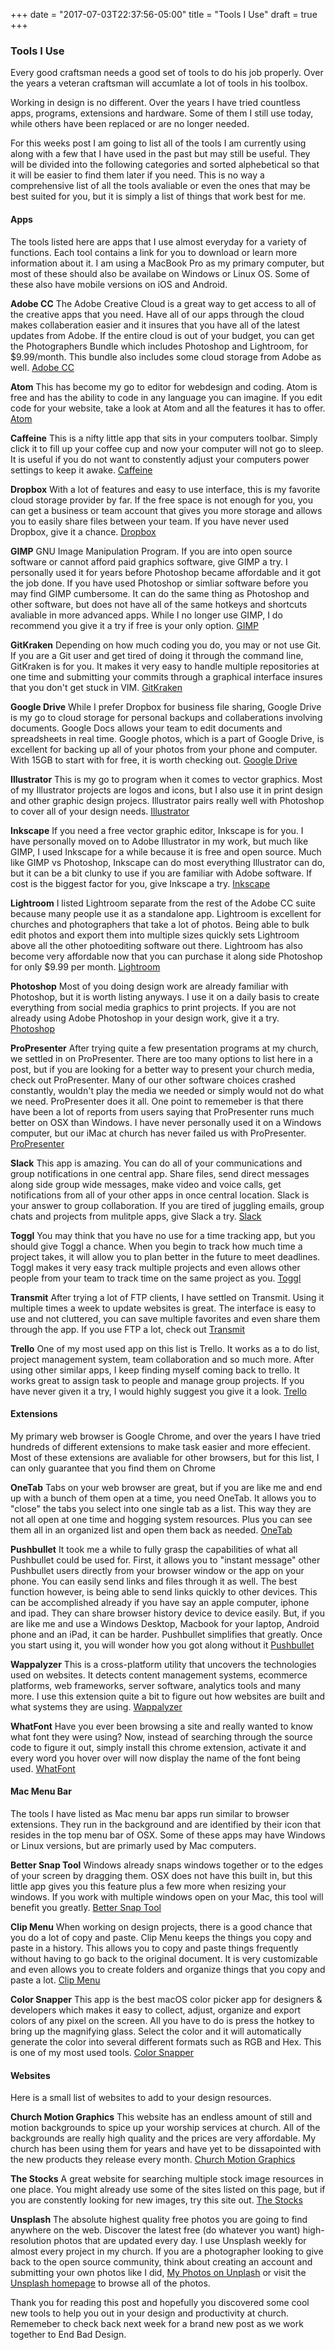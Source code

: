 +++
date = "2017-07-03T22:37:56-05:00"
title = "Tools I Use"
draft = true
+++

### Tools I Use

Every good craftsman needs a good set of tools to do his job properly. Over the years a veteran craftsman will accumlate a lot of tools in his toolbox.

Working in design is no different. Over the years I have tried countless apps, programs, extensions and hardware. Some of them I still use today, while others have been replaced or are no longer needed.

For this weeks post I am going to list all of the tools I am currently using along with a few that I have used in the past but may still be useful. They will be divided into the following categories and sorted alphebetical so that it will be easier to find them later if you need. This is no way a comprehensive list of all the tools avaliable or even the ones that may be best suited for you, but it is simply a list of things that work best for me.

#### Apps
The tools listed here are apps that I use almost everyday for a variety of functions. Each tool contains a link for you to download or learn more information about it. I am using a MacBook Pro as my primary computer, but most of these should also be availabe on Windows or Linux OS. Some of these also have mobile versions on iOS and Android.
<!--
**1Password** If you struggle with remembering passwords for all of your various accounts and websites, this is the app for you. Having tried various password managers, I found this one to be the easiest and most feature rich one. <a href="https://1password.com/" target="_blank">1Password</a> -->

**Adobe CC** The Adobe Creative Cloud is a great way to get access to all of the creative apps that you need. Have all of our apps through the cloud makes collaberation easier and it insures that you have all of the latest updates from Adobe. If the entire cloud is out of your budget, you can get the Photographers Bundle which includes Photoshop and Lightroom, for $9.99/month. This bundle also includes some cloud storage from Adobe as well. <a href="http://www.adobe.com/creativecloud.html" target="_blank">Adobe CC</a>

<!-- **Airmail** Do you hate having to go to a website and login everytime you want to check your email? If so, you need this lighting fast email client. This app contains quite a bit of features such as being logged in with multiple accounts at once, being able to choose multiple signatures with a click, reminders and a lot more. <a href="http://airmailapp.com/" target="_blank">Airmail</a> -->

**Atom** This has become my go to editor for webdesign and coding. Atom is free and has the ability to code in any language you can imagine. If you edit code for your website, take a look at Atom and all the features it has to offer. <a href="https://atom.io/" target="_blank">Atom</a>

**Caffeine** This is a nifty little app that sits in your computers toolbar. Simply click it to fill up your coffee cup and now your computer will not go to sleep. It is useful if you do not want to constently adjust your computers power settings to keep it awake. <a href="http://lightheadsw.com/caffeine/" target="_blank">Caffeine</a>

**Dropbox** With a lot of features and easy to use interface, this is my favorite cloud storage provider by far. If the free space is not enough for you, you can get a business or team account that gives you more storage and allows you to easily share files between your team. If you have never used Dropbox, give it a chance. <a href="https://db.tt/n7Fx0Cys" target="blank">Dropbox</a>

**GIMP** GNU Image Manipulation Program. If you are into open source software or cannot afford paid graphics software, give GIMP a try. I personally used it for years before Photoshop became affordable and it got the job done. If you have used Photoshop or simliar software before you may find GIMP cumbersome. It can do the same thing as Photoshop and other software, but does not have all of the same hotkeys and shortcuts avaliable in more advanced apps. While I no longer use GIMP, I do recommend you give it a try if free is your only option. <a href="https://www.gimp.org/" target="blank">GIMP</a>

**GitKraken** Depending on how much coding you do, you may or not use Git. If you are a Git user and get tired of doing it through the command line, GitKraken is for you. It makes it very easy to handle multiple repositories at one time and submitting your commits through a graphical interface insures that you don't get stuck in VIM. <a href="https://www.gitkraken.com/" target="_blank">GitKraken</a>

**Google Drive** While I prefer Dropbox for business file sharing, Google Drive is my go to cloud storage for personal backups and collaberations involving documents. Google Docs allows your team to edit documents and spreadsheets in real time. Google photos, which is a part of Google Drive, is excellent for backing up all of your photos from your phone and computer. With 15GB to start with for free, it is worth checking out. <a href="https://drive.google.com/" target="_blank">Google Drive</a>

**Illustrator** This is my go to program when it comes to vector graphics. Most of my Illustrator projects are logos and icons, but I also use it in print design and other graphic design projecs. Illustrator pairs really well with Photoshop to cover all of your design needs. <a href="http://www.adobe.com/products/illustrator.html" target="_blank">Illustrator</a>

**Inkscape** If you need a free vector graphic editor, Inkscape is for you. I have personally moved on to Adobe Illustrator in my work, but much like GIMP, I used Inkscape for a while because it is free and open source. Much like GIMP vs Photoshop, Inkscape can do most everything Illustrator can do, but it can be a bit clunky to use if you are familiar with Adobe software. If cost is the biggest factor for you, give Inkscape a try. <a href="https://inkscape.org/en/" target="_blank">Inkscape</a>

**Lightroom** I listed Lightroom separate from the rest of the Adobe CC suite because many people use it as a standalone app. Lightroom is excellent for churches and photographers that take a lot of photos. Being able to bulk edit photos and export them into multiple sizes quickly sets Lightroom above all the other photoediting software out there. Lightroom has also become very affordable now that you can purchase it along side Photoshop for only $9.99 per month. <a href="http://www.adobe.com/products/photoshop-lightroom.html" target="_blank">Lightroom</a>

**Photoshop** Most of you doing design work are already familiar with Photoshop, but it is worth listing anyways. I use it on a daily basis to create everything from social media graphics to print projects. If you are not already using Adobe Photoshop in your design work, give it a try. <a href="http://www.adobe.com/products/photoshop.html" target="_blank">Photoshop</a>

**ProPresenter** After trying quite a few presentation programs at my church, we settled in on ProPresenter. There are too many options to list here in a post, but if you are looking for a better way to present your church media, check out ProPresenter. Many of our other software choices crashed constantly, wouldn't play the media we needed or simply would not do what we need. ProPresenter does it all. One point to rememeber is that there have been a lot of reports from users saying that ProPresenter runs much better on OSX than Windows. I have never personally used it on a Windows computer, but our iMac at church has never failed us with ProPresenter. <a href="http://www.renewedvision.com/propresenter.php" target="_blank">ProPresenter</a>

**Slack** This app is amazing. You can do all of your communications and group notifications in one central app. Share files, send direct messages along side group wide messages, make video and voice calls, get notifications from all of your other apps in once central location. Slack is your answer to group collaboration. If you are tired of juggling emails, group chats and projects from mulitple apps, give Slack a try. <a href="https://slack.com/" target="_blank">Slack</a>

**Toggl** You may think that you have no use for a time tracking app, but you should give Toggl a chance. When you begin to track how much time a project takes, it will allow you to plan better in the future to meet deadlines. Toggl makes it very easy track multiple projects and even allows other people from your team to track time on the same project as you. <a href="https://toggl.com/" target="_blank">Toggl</a>

**Transmit** After trying a lot of FTP clients, I have settled on Transmit. Using it multiple times a week to update websites is great. The interface is easy to use and not cluttered, you can save multiple favorites and even share them through the app. If you use FTP a lot, check out <a href="https://panic.com/transmit/" target="_blank">Transmit</a>

**Trello** One of my most used app on this list is Trello. It works as a to do list, project management system, team collaboration and so much more. After using other similar apps, I keep finding myself coming back to trello. It works great to assign task to people and manage group projects. If you have never given it a try, I would highly suggest you give it a look. <a href="https://trello.com/" target="_blank">Trello</a>

#### Extensions
My primary web browser is Google Chrome, and over the years I have tried hundreds of different extensions to make task easier and more effecient. Most of these extensions are avaliable for other browsers, but for this list, I can only guarantee that you find them on Chrome

<!-- **Authy** -->

**OneTab** Tabs on your web browser are great, but if you are like me and end up with a bunch of them open at a time, you need OneTab. It allows you to "close" the tabs you select into one single tab as a list. This way they are not all open at one time and hogging system resources. Plus you can see them all in an organized list and open them back as needed. <a href="https://www.one-tab.com/" target="_blank">OneTab</a>

**Pushbullet** It took me a while to fully grasp the capabilities of what all Pushbullet could be used for. First, it allows you to "instant message" other Pushbullet users directly from your browser window or the app on your phone. You can easily send links and files through it as well. The best function however, is being able to send links quickly to other devices. This can be accomplished already if you have say an apple computer, iphone and ipad. They can share browser history device to device easily. But, if you are like me and use a Windows Desktop, Macbook for your laptop, Android phone and an iPad, it can be harder. Pushbullet simplifies that greatly. Once you start using it, you will wonder how you got along without it <a href="https://www.pushbullet.com/" target="_blank">Pushbullet</a>

**Wappalyzer** This is a cross-platform utility that uncovers the technologies used on websites. It detects content management systems, ecommerce platforms, web frameworks, server software, analytics tools and many more. I use this extension quite a bit to figure out how websites are built and what systems they are using. <a href="https://wappalyzer.com/" target="_blank">Wappalyzer</a>

**WhatFont** Have you ever been browsing a site and really wanted to know what font they were using? Now, instead of searching through the source code to figure it out, simply install this chrome extension, activate it and every word you hover over will now display the name of the font being used. <a href="https://chrome.google.com/webstore/detail/whatfont/jabopobgcpjmedljpbcaablpmlmfcogm?hl=en" target="_blank">WhatFont</a>

#### Mac Menu Bar

The tools I have listed as Mac menu bar apps run similar to browser extensions. They run in the background and are identified by their icon that resides in the top menu bar of OSX. Some of these apps may have Windows or Linux versions, but are primarly used by Mac computers.

**Better Snap Tool** Windows already snaps windows together or to the edges of your screen by dragging them. OSX does not have this built in, but this little app gives you this feature plus a few more when resizing your windows. If you work with multiple windows open on your Mac, this tool will benefit you greatly. <a href="https://www.boastr.net/bettersnaptool/" target="_blank">Better Snap Tool</a>

**Clip Menu** When working on design projects, there is a good chance that you do a lot of copy and paste. Clip Menu keeps the things you copy and paste in a history. This allows you to copy and paste things frequently without having to go back to the original document. It is very customizable and even allows you to create folders and organize things that you copy and paste a lot. <a href="http://www.clipmenu.com/" target="_blank">Clip Menu</a>

**Color Snapper** This app is the best macOS color picker app for designers & developers which makes it easy to collect, adjust, organize and export colors of any pixel on the screen. All you have to do is press the hotkey to bring up the magnifying glass. Select the color and it will automatically generate the color into several different formats such as RGB and Hex. This is one of my most used tools. <a href="https://colorsnapper.com/" target="_blank">Color Snapper</a>

#### Websites

Here is a small list of websites to add to your design resources.

**Church Motion Graphics** This website has an endless amount of still and motion backgrounds to spice up your worship services at church. All of the backgrounds are really high quality and the prices are very affordable. My church has been using them for years and have yet to be dissapointed with the new products they release every month. <a href="https://www.churchmotiongraphics.com/" target="_blank">Church Motion Graphics</a>

**The Stocks** A great website for searching multiple stock image resources in one place. You might already use some of the sites listed on this page, but if you are constently looking for new images, try this site out. <a href="http://thestocks.im/" target="_blank">The Stocks</a>

**Unsplash** The absolute highest quality free photos you are going to find anywhere on the web. Discover the latest free (do whatever you want) high-resolution photos that are updated every day. I use Unsplash weekly for almost every project in my church. If you are a photographer looking to give back to the open source community, think about creating an account and submitting your own photos like I did, <a href="https://unsplash.com/@aroberts1228" target="_blank">My Photos on Unplash</a> or visit the <a href="https://unsplash.com/" target="blank">Unsplash homepage</a> to browse all of the photos.

Thank you for reading this post and hopefully you discovered some cool new tools to help you out in your design and productivity at church. Rememeber to check back next week for a brand new post as we work together to End Bad Design.
